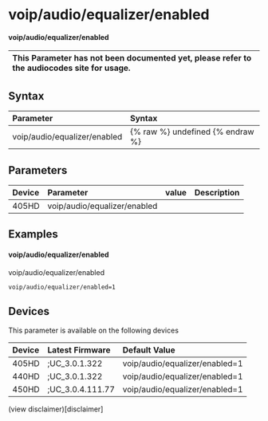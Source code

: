 ﻿---
description: voip/audio/equalizer/enabled
search:
    keywords: ['voip','audio','equalizer','enabled']
---

# voip/audio/equalizer/enabled

#### voip/audio/equalizer/enabled


| This Parameter has not been documented yet, please refer to the audiocodes site for usage.  |
| :--- |

## Syntax
| Parameter | Syntax |
| :--- | :--- |
|voip/audio/equalizer/enabled | {% raw %} undefined {% endraw %} |

## Parameters
|Device|Parameter|value|Description|
|:---|:---|:---|:---|
| 405HD | voip/audio/equalizer/enabled |  |  |

## Examples
#### voip/audio/equalizer/enabled

voip/audio/equalizer/enabled

```
voip/audio/equalizer/enabled=1
```

## Devices
This parameter is available on the following devices

| Device | Latest Firmware | Default Value |
|:---|:---|:---|
| 405HD | ;UC_3.0.1.322 | voip/audio/equalizer/enabled=1 
| 440HD | ;UC_3.0.1.322 | voip/audio/equalizer/enabled=1 
| 450HD | ;UC_3.0.4.111.77 | voip/audio/equalizer/enabled=1 

(view disclaimer)[disclaimer]
